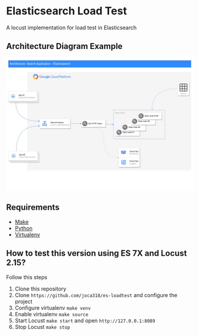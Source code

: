 # Elasticsearch Load Test

A locust implementation for load test in Elasticsearch
## Architecture Diagram Example

![Architecture Diagram](./docs/es-loadtest.jpg)

## Requirements

- [Make](https://www.gnu.org/software/make/)
- [Python](https://www.python.org/downloads/)
- [Virtualenv](https://virtualenv.pypa.io/en/stable/)

## How to test this version using ES 7X and Locust 2.15?

Follow this steps

1. Clone this repository
1. Clone `https://github.com/joca318/es-loadtest` and configure the project
1. Configure virtualenv `make venv`
1. Enable virtualenv `make source`
1. Start Locust `make start` and open `http://127.0.0.1:8089`
1. Stop Locust `make stop`
